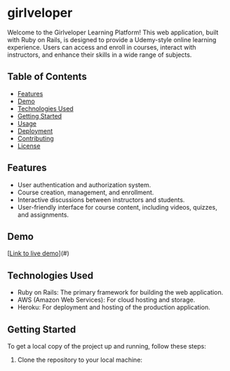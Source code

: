# girlveloper

Welcome to the Girlveloper Learning Platform! This web application, built with Ruby on Rails, is designed to provide a Udemy-style online learning experience. Users can access and enroll in courses, interact with instructors, and enhance their skills in a wide range of subjects.

## Table of Contents

- [Features](#features)
- [Demo](#demo)
- [Technologies Used](#technologies-used)
- [Getting Started](#getting-started)
- [Usage](#usage)
- [Deployment](#deployment)
- [Contributing](#contributing)
- [License](#license)

## Features

- User authentication and authorization system.
- Course creation, management, and enrollment.
- Interactive discussions between instructors and students.
- User-friendly interface for course content, including videos, quizzes, and assignments.

## Demo

[[Link to live demo](https://girlveloper-90fb34f97b30.herokuapp.com/)](#)

## Technologies Used

- Ruby on Rails: The primary framework for building the web application.
- AWS (Amazon Web Services): For cloud hosting and storage.
- Heroku: For deployment and hosting of the production application.

## Getting Started

To get a local copy of the project up and running, follow these steps:

1. Clone the repository to your local machine:
